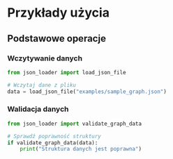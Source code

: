 # Przykłady użycia

## Podstawowe operacje

### Wczytywanie danych
```python
from json_loader import load_json_file

# Wczytaj dane z pliku
data = load_json_file("examples/sample_graph.json")
```

### Walidacja danych
```python
from json_loader import validate_graph_data

# Sprawdź poprawność struktury
if validate_graph_data(data):
    print("Struktura danych jest poprawna")
``` 